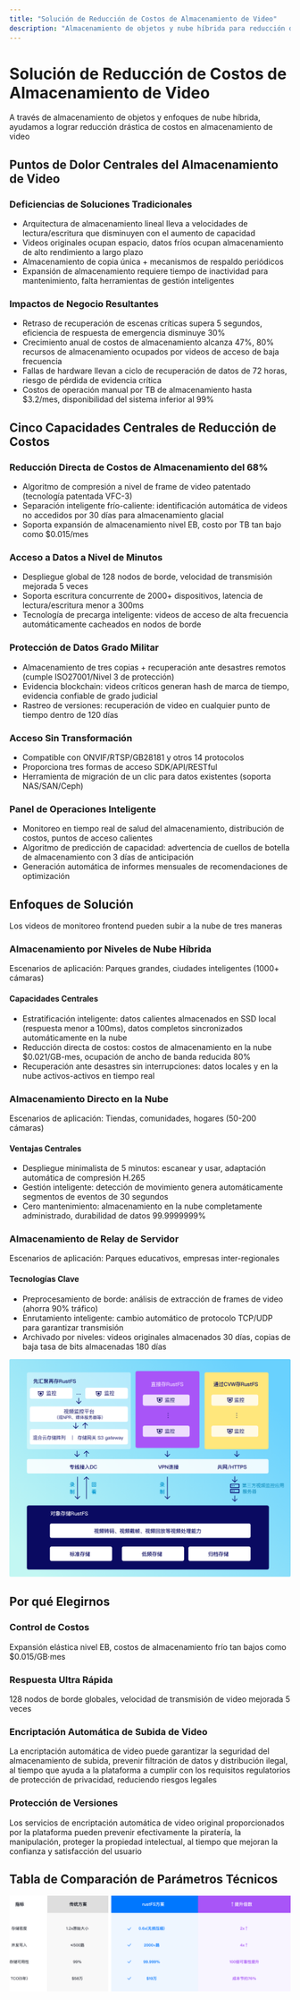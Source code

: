```yaml
---
title: "Solución de Reducción de Costos de Almacenamiento de Video"
description: "Almacenamiento de objetos y nube híbrida para reducción drástica de costos de almacenamiento de video"
---
```


# Solución de Reducción de Costos de Almacenamiento de Video

A través de almacenamiento de objetos y enfoques de nube híbrida, ayudamos a lograr reducción drástica de costos en almacenamiento de video

## Puntos de Dolor Centrales del Almacenamiento de Video

### Deficiencias de Soluciones Tradicionales

- Arquitectura de almacenamiento lineal lleva a velocidades de lectura/escritura que disminuyen con el aumento de capacidad
- Videos originales ocupan espacio, datos fríos ocupan almacenamiento de alto rendimiento a largo plazo
- Almacenamiento de copia única + mecanismos de respaldo periódicos
- Expansión de almacenamiento requiere tiempo de inactividad para mantenimiento, falta herramientas de gestión inteligentes

### Impactos de Negocio Resultantes

- Retraso de recuperación de escenas críticas supera 5 segundos, eficiencia de respuesta de emergencia disminuye 30%
- Crecimiento anual de costos de almacenamiento alcanza 47%, 80% recursos de almacenamiento ocupados por videos de acceso de baja frecuencia
- Fallas de hardware llevan a ciclo de recuperación de datos de 72 horas, riesgo de pérdida de evidencia crítica
- Costos de operación manual por TB de almacenamiento hasta $3.2/mes, disponibilidad del sistema inferior al 99%

## Cinco Capacidades Centrales de Reducción de Costos

### Reducción Directa de Costos de Almacenamiento del 68%

- Algoritmo de compresión a nivel de frame de video patentado (tecnología patentada VFC-3)
- Separación inteligente frío-caliente: identificación automática de videos no accedidos por 30 días para almacenamiento glacial
- Soporta expansión de almacenamiento nivel EB, costo por TB tan bajo como $0.015/mes

### Acceso a Datos a Nivel de Minutos

- Despliegue global de 128 nodos de borde, velocidad de transmisión mejorada 5 veces
- Soporta escritura concurrente de 2000+ dispositivos, latencia de lectura/escritura menor a 300ms
- Tecnología de precarga inteligente: videos de acceso de alta frecuencia automáticamente cacheados en nodos de borde

### Protección de Datos Grado Militar

- Almacenamiento de tres copias + recuperación ante desastres remotos (cumple ISO27001/Nivel 3 de protección)
- Evidencia blockchain: videos críticos generan hash de marca de tiempo, evidencia confiable de grado judicial
- Rastreo de versiones: recuperación de video en cualquier punto de tiempo dentro de 120 días

### Acceso Sin Transformación

- Compatible con ONVIF/RTSP/GB28181 y otros 14 protocolos
- Proporciona tres formas de acceso SDK/API/RESTful
- Herramienta de migración de un clic para datos existentes (soporta NAS/SAN/Ceph)

### Panel de Operaciones Inteligente

- Monitoreo en tiempo real de salud del almacenamiento, distribución de costos, puntos de acceso calientes
- Algoritmo de predicción de capacidad: advertencia de cuellos de botella de almacenamiento con 3 días de anticipación
- Generación automática de informes mensuales de recomendaciones de optimización

## Enfoques de Solución

Los videos de monitoreo frontend pueden subir a la nube de tres maneras

### Almacenamiento por Niveles de Nube Híbrida

Escenarios de aplicación: Parques grandes, ciudades inteligentes (1000+ cámaras)

#### Capacidades Centrales

- Estratificación inteligente: datos calientes almacenados en SSD local (respuesta menor a 100ms), datos completos sincronizados automáticamente en la nube
- Reducción directa de costos: costos de almacenamiento en la nube $0.021/GB-mes, ocupación de ancho de banda reducida 80%
- Recuperación ante desastres sin interrupciones: datos locales y en la nube activos-activos en tiempo real

### Almacenamiento Directo en la Nube

Escenarios de aplicación: Tiendas, comunidades, hogares (50-200 cámaras)

#### Ventajas Centrales

- Despliegue minimalista de 5 minutos: escanear y usar, adaptación automática de compresión H.265
- Gestión inteligente: detección de movimiento genera automáticamente segmentos de eventos de 30 segundos
- Cero mantenimiento: almacenamiento en la nube completamente administrado, durabilidad de datos 99.9999999%

### Almacenamiento de Relay de Servidor

Escenarios de aplicación: Parques educativos, empresas inter-regionales

#### Tecnologías Clave

- Preprocesamiento de borde: análisis de extracción de frames de video (ahorra 90% tráfico)
- Enrutamiento inteligente: cambio automático de protocolo TCP/UDP para garantizar transmisión
- Archivado por niveles: videos originales almacenados 30 días, copias de baja tasa de bits almacenadas 180 días

![Arquitectura de Solución de Almacenamiento de Video](./images/solution.png)

## Por qué Elegirnos

### Control de Costos

Expansión elástica nivel EB, costos de almacenamiento frío tan bajos como $0.015/GB·mes

### Respuesta Ultra Rápida

128 nodos de borde globales, velocidad de transmisión de video mejorada 5 veces

### Encriptación Automática de Subida de Video

La encriptación automática de video puede garantizar la seguridad del almacenamiento de subida, prevenir filtración de datos y distribución ilegal, al tiempo que ayuda a la plataforma a cumplir con los requisitos regulatorios de protección de privacidad, reduciendo riesgos legales

### Protección de Versiones

Los servicios de encriptación automática de video original proporcionados por la plataforma pueden prevenir efectivamente la piratería, la manipulación, proteger la propiedad intelectual, al tiempo que mejoran la confianza y satisfacción del usuario

## Tabla de Comparación de Parámetros Técnicos

![Tabla de Comparación de Parámetros Técnicos](./images/params.png)

